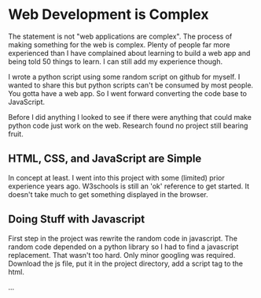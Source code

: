 # Web Development is Complex
The statement is not "web applications are complex". The process of making something for the web is complex. Plenty of people far more experienced than I have complained about learning to build a web app and being told 50 things to learn. I can still add my experience though. 

I wrote a python script using some random script on github for myself. I wanted to share this but python scripts can't be consumed by most people. You gotta have a web app. So I went forward converting the code base to JavaScript.

Before I did anything I looked to see if there were anything that could make python code just work on the web. Research found no project still bearing fruit.

## HTML, CSS, and JavaScript are Simple
In concept at least. I went into this project with some (limited) prior experience years ago. W3schools is still an 'ok' reference to get started. It doesn't take much to get something displayed in the browser.

## Doing Stuff with Javascript
First step in the project was rewrite the random code in javascript. The random code depended on a python library so I had to find a javascript replacement. That wasn't too hard. Only minor googling was required. Download the js file, put it in the project directory, add a script tag to the html. 

...